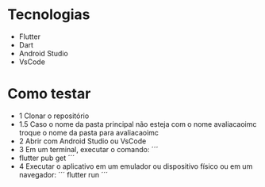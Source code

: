 # Tecnologias
- Flutter
- Dart
- Android Studio
- VsCode
# Como testar
- 1 Clonar o repositório
 - 1.5 Caso o nome da pasta principal não esteja com o nome avaliacaoimc troque o nome da pasta para avaliacaoimc
- 2 Abrir com Android Studio ou VsCode
- 3 Em um terminal, executar o comando:
´´´
- flutter pub get
´´´
- 4 Executar o aplicativo em um emulador ou dispositivo físico ou em um navegador:
´´´
flutter run
´´´
